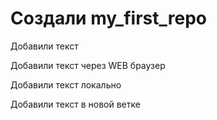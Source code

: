 ﻿# Создали my_first_repo

Добавили текст

Добавили текст через WEB браузер

Добавили текст локально

Добавили текст в новой ветке
